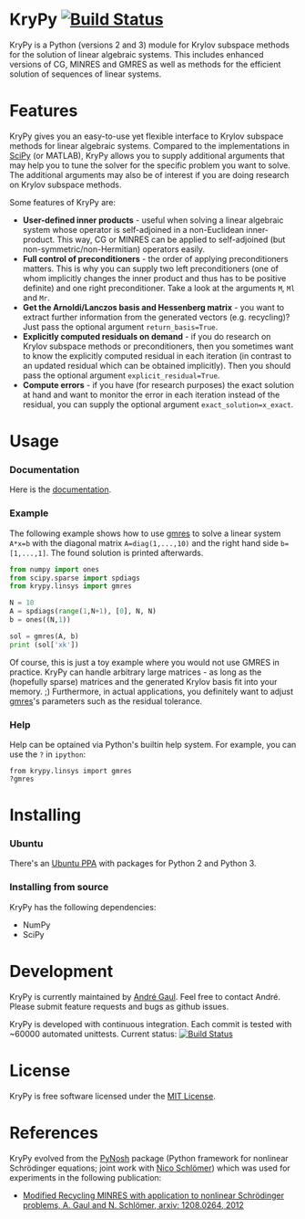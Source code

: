 # KryPy [![Build Status](https://travis-ci.org/andrenarchy/krypy.png?branch=master)](https://travis-ci.org/andrenarchy/krypy)

KryPy is a Python (versions 2 and 3) module for Krylov subspace methods for the solution of linear algebraic systems. This includes enhanced versions of CG, MINRES and GMRES as well as methods for the efficient solution of sequences of linear systems.

# Features

KryPy gives you an easy-to-use yet flexible interface to Krylov subspace methods for linear algebraic systems. Compared to the implementations in [SciPy](http://docs.scipy.org/doc/scipy/reference/sparse.linalg.html) (or MATLAB), KryPy allows you to supply additional arguments that may help you to tune the solver for the specific problem you want to solve. The additional arguments may also be of interest if you are doing research on Krylov subspace methods. 

Some features of KryPy are:

*  **User-defined inner products** - useful when solving a linear algebraic system whose operator is self-adjoined in a non-Euclidean inner-product. This way, CG or MINRES can be applied to self-adjoined (but non-symmetric/non-Hermitian) operators easily.
*  **Full control of preconditioners** - the order of applying preconditioners matters. This is why you can supply two left preconditioners (one of whom implicitly changes the inner product and thus has to be positive definite) and one right preconditioner. Take a look at the arguments ```M```, ```Ml``` and ```Mr```.
*  **Get the Arnoldi/Lanczos basis and Hessenberg matrix** - you want to extract further information from the generated vectors (e.g. recycling)? Just pass the optional argument ```return_basis=True```.
*  **Explicitly computed residuals on demand** - if you do research on Krylov subspace methods or preconditioners, then you sometimes want to know the explicitly computed residual in each iteration (in contrast to an updated residual which can be obtained implicitly). Then you should pass the optional argument ```explicit_residual=True```.
*  **Compute errors** - if you have (for research purposes) the exact solution at hand and want to monitor the error in each iteration instead of the residual, you can supply the optional argument ```exact_solution=x_exact```.

# Usage

### Documentation
Here is the [documentation](http://andrenarchy.github.io/krypy/).

### Example
The following example shows how to use [gmres](http://andrenarchy.github.io/krypy/krypy.linsys.html#krypy.linsys.gmres) to solve a linear system `A*x=b` with the diagonal matrix `A=diag(1,...,10)` and the right hand side `b=[1,...,1]`. The found solution is printed afterwards.
```python
from numpy import ones
from scipy.sparse import spdiags
from krypy.linsys import gmres

N = 10
A = spdiags(range(1,N+1), [0], N, N)
b = ones((N,1))

sol = gmres(A, b)
print (sol['xk'])
```
Of course, this is just a toy example where you would not use GMRES in practice. KryPy can handle arbitrary large matrices - as long as the (hopefully sparse) matrices and the generated Krylov basis fit into your memory. ;) Furthermore, in actual applications, you definitely want to adjust [gmres](http://andrenarchy.github.io/krypy/krypy.linsys.html#krypy.linsys.gmres)'s parameters such as the residual tolerance.

### Help

Help can be optained via Python's builtin help system. For example, you can use the ```?``` in ```ipython```:
```ipython
from krypy.linsys import gmres
?gmres
```

# Installing
### Ubuntu
There's an [Ubuntu PPA](https://launchpad.net/~andrenarchy/+archive/python) with packages for Python 2 and Python 3.

### Installing from source
KryPy has the following dependencies:
* NumPy
* SciPy

# Development

KryPy is currently maintained by [André Gaul](http://www.math.tu-berlin.de/~gaul/). Feel free to contact André. Please submit feature requests and bugs as github issues.

KryPy is developed with continuous integration. Each commit is tested with ~60000 automated unittests. Current status: [![Build Status](https://travis-ci.org/andrenarchy/krypy.png?branch=master)](https://travis-ci.org/andrenarchy/krypy)


# License

KryPy is free software licensed under the [MIT License](http://opensource.org/licenses/mit-license.php).

# References

KryPy evolved from the [PyNosh](https://bitbucket.org/nschloe/pynosh) package (Python framework for nonlinear Schrödinger equations; joint work with [Nico Schlömer](https://github.com/nschloe)) which was used for experiments in the following publication:
* [Modified Recycling MINRES with application to nonlinear Schrödinger problems, A. Gaul and N. Schlömer, arxiv: 1208.0264, 2012](http://arxiv.org/abs/1208.0264)
